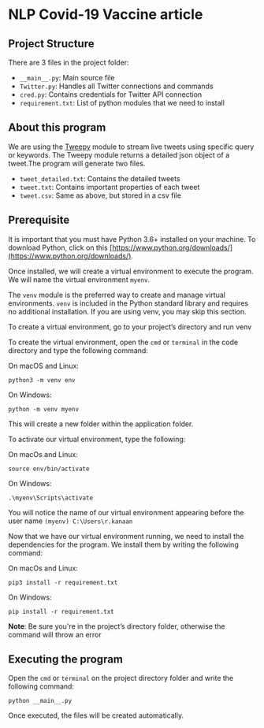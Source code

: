 # NLP Covid-19 Vaccine article

## Project Structure

There are 3 files in the project folder:

- `__main__.py`: Main source file
- `Twitter.py`: Handles all Twitter connections and commands
- `cred.py`: Contains credentials for Twitter API connection
- `requirement.txt`: List of python modules that we need to install

## About this program

We are using the [Tweepy](https://github.com/tweepy/tweepy) module to stream live tweets using specific query or keywords. The Tweepy module returns a detailed json object of a tweet.The program will generate two files.

- `tweet_detailed.txt`: Contains the detailed tweets
- `tweet.txt`: Contains important properties of each tweet
- `tweet.csv`: Same as above, but stored in a csv file

## Prerequisite

It is important that you must have Python 3.6+ installed on your machine. To download Python, click on this [https://www.python.org/downloads/](https://www.python.org/downloads/).

Once installed, we will create a virtual environment to execute the program. We will name the virtual environment `myenv`.

The `venv` module is the preferred way to create and manage virtual environments. `venv` is included in the Python standard library and requires no additional installation. If you are using venv, you may skip this section.

To create a virtual environment, go to your project’s directory and run venv

To create the virtual environment, open the `cmd` or `terminal` in the code directory and type the following command:

On macOS and Linux:

```shell
python3 -m venv env
```

On Windows:

```shell
python -m venv myenv
```

This will create a new folder within the application folder.

To activate our virtual environment, type the following:

On macOs and Linux:

```shell
source env/bin/activate
```

On Windows:

```shell
.\myenv\Scripts\activate
```

You will notice the name of our virtual environment appearing before the user name
`(myenv) C:\Users\r.kanaan`

Now that we have our virtual environment running, we need to install the dependencies for the program. We install them by writing the following command:

On macOs and Linux:

```shell
pip3 install -r requirement.txt
```

On Windows:

```shell
pip install -r requirement.txt
```

**Note**: Be sure you're in the project’s directory folder, otherwise the command will throw an error

## Executing the program

Open the `cmd` or `terminal` on the project directory folder and write the following command:

```shell
python __main__.py
```

Once executed, the files will be created automatically.
